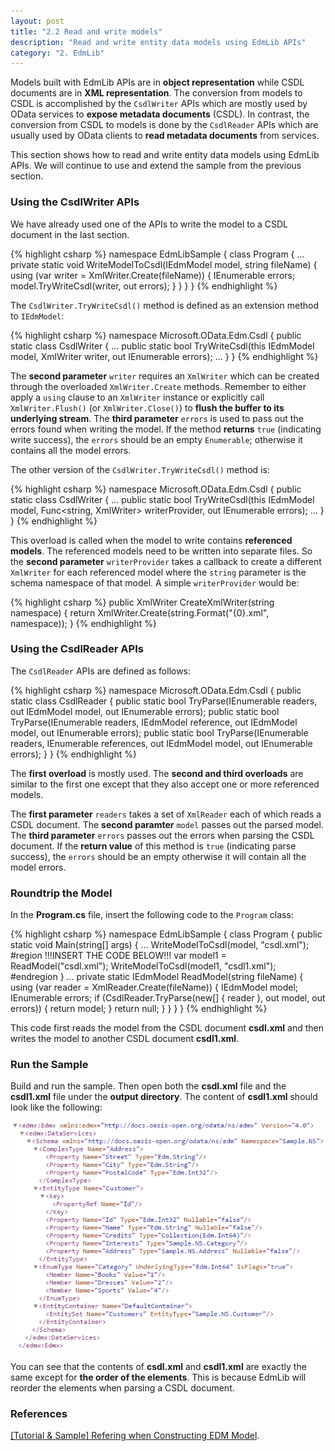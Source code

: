 ```yaml
---
layout: post
title: "2.2 Read and write models"
description: "Read and write entity data models using EdmLib APIs"
category: "2. EdmLib"
---
```


Models built with EdmLib APIs are in **object representation** while CSDL documents are in **XML representation**. The conversion from models to CSDL is accomplished by the `CsdlWriter` APIs which are mostly used by OData services to **expose metadata documents** (CSDL). In contrast, the conversion from CSDL to models is done by the `CsdlReader` APIs which are usually used by OData clients to **read metadata documents** from services.

This section shows how to read and write entity data models using EdmLib APIs. We will continue to use and extend the sample from the previous section.

### Using the CsdlWriter APIs
We have already used one of the APIs to write the model to a CSDL document in the last section.

{% highlight csharp %}
namespace EdmLibSample
{
    class Program
    {
        ...
        private static void WriteModelToCsdl(IEdmModel model, string fileName)
        {
            using (var writer = XmlWriter.Create(fileName))
            {
                IEnumerable<EdmError> errors;
                model.TryWriteCsdl(writer, out errors);
            }
        }
    }
}
{% endhighlight %}

The `CsdlWriter.TryWriteCsdl()` method is defined as an extension method to `IEdmModel`:

{% highlight csharp %}
namespace Microsoft.OData.Edm.Csdl
{
    public static class CsdlWriter
    {
        ...
        public static bool TryWriteCsdl(this IEdmModel model, XmlWriter writer, out IEnumerable<EdmError> errors);
        ...
    }
}
{% endhighlight %}

The **second parameter** `writer` requires an `XmlWriter` which can be created through the overloaded `XmlWriter.Create` methods. Remember to either apply a `using` clause to an `XmlWriter` instance or explicitly call `XmlWriter.Flush()` (or `XmlWriter.Close()`) to **flush the buffer to its underlying stream**. The **third parameter** `errors` is used to pass out the errors found when writing the model. If the method **returns** `true` (indicating write success), the `errors` should be an empty `Enumerable`; otherwise it contains all the model errors.

The other version of the `CsdlWriter.TryWriteCsdl()` method is:

{% highlight csharp %}
namespace Microsoft.OData.Edm.Csdl
{
    public static class CsdlWriter
    {
        ...
        public static bool TryWriteCsdl(this IEdmModel model, Func<string, XmlWriter> writerProvider, out IEnumerable<EdmError> errors);
        ...
    }
}
{% endhighlight %}

This overload is called when the model to write contains **referenced models**. The referenced models need to be written into separate files. So the **second parameter** `writerProvider` takes a callback to create a different `XmlWriter` for each referenced model where the `string` parameter is the schema namespace of that model. A simple `writerProvider` would be:

{% highlight csharp %}
public XmlWriter CreateXmlWriter(string namespace)
{
    return XmlWriter.Create(string.Format("{0}.xml", namespace));
}
{% endhighlight %}

### Using the CsdlReader APIs
The `CsdlReader` APIs are defined as follows:

{% highlight csharp %}
namespace Microsoft.OData.Edm.Csdl
{
    public static class CsdlReader
    {
        public static bool TryParse(IEnumerable<XmlReader> readers, out IEdmModel model, out IEnumerable<EdmError> errors);
        public static bool TryParse(IEnumerable<XmlReader> readers, IEdmModel reference, out IEdmModel model, out IEnumerable<EdmError> errors);
        public static bool TryParse(IEnumerable<XmlReader> readers, IEnumerable<IEdmModel> references, out IEdmModel model, out IEnumerable<EdmError> errors);
    }
}
{% endhighlight %}

The **first overload** is mostly used. The **second and third overloads** are similar to the first one except that they also accept one or more referenced models.

The **first parameter** `readers` takes a set of `XmlReader` each of which reads a CSDL document. The **second paramter** `model` passes out the parsed model. The **third parameter** `errors` passes out the errors when parsing the CSDL document. If the **return value** of this method is `true` (indicating parse success), the `errors` should be an empty otherwise it will contain all the model errors.

### Roundtrip the Model
In the **Program.cs** file, insert the following code to the `Program` class:

{% highlight csharp %}
namespace EdmLibSample
{
    class Program
    {
        public static void Main(string[] args)
        {
            ...
            WriteModelToCsdl(model, "csdl.xml");
#region     !!!INSERT THE CODE BELOW!!!
            var model1 = ReadModel("csdl.xml");
            WriteModelToCsdl(model1, "csdl1.xml");
#endregion
        }
        ...
        private static IEdmModel ReadModel(string fileName)
        {
            using (var reader = XmlReader.Create(fileName))
            {
                IEdmModel model;
                IEnumerable<EdmError> errors;
                if (CsdlReader.TryParse(new[] { reader }, out model, out errors))
                {
                    return model;
                }
                return null;
            }
        }
    }
}
{% endhighlight %}

This code first reads the model from the CSDL document **csdl.xml** and then writes the model to another CSDL document **csdl1.xml**.

### Run the Sample
Build and run the sample. Then open both the **csdl.xml** file and the **csdl1.xml** file under the **output directory**. The content of **csdl1.xml** should look like the following:

![image](../../assets/2015-04-17-csdl1.png)

You can see that the contents of **csdl.xml** and **csdl1.xml** are exactly the same except for **the order of the elements**. This is because EdmLib will reorder the elements when parsing a CSDL document.

### References
[[Tutorial & Sample] Refering when Constructing EDM Model](http://blogs.msdn.com/b/odatateam/archive/2014/06/30/refer-other-models-when-constructing-edm-model.aspx).